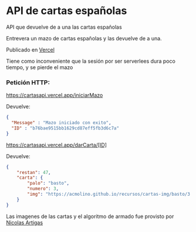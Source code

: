 # API de cartas españolas

API que devuelve de a una las cartas españolas

Entrevera un mazo de cartas españolas y las devuelve de a una.

Publicado en [Vercel](https://cartasapi.vercel.app/)

Tiene como inconveniente  que la sesión por ser serverlees dura poco tiempo, y se pierde el mazo

### Petición HTTP:
https://cartasapi.vercel.app/iniciarMazo

Devuelve:
```JSON
{
  "Message" : "Mazo iniciado con exito", 
  "ID" : "b76bae9515bb1629cd87eff5fb3d6c7a"
}
```

https://cartasapi.vercel.app/darCarta/[ID]

Devuelve:
```JSON
{
    "restan": 47,
    "carta": {
        "palo": "basto",
        "numero": 3,
        "img": "https://acmolino.github.io/recursos/cartas-img/basto/3.png"
    }
}
```

Las imagenes de las cartas y el algoritmo de armado fue provisto por [Nicolas Artigas](https://github.com/nicolasArtigas)
